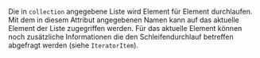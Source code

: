 Die in `collection` angegebene Liste wird Element für Element durchlaufen. Mit
dem in diesem Attribut angegebenen Namen kann auf das aktuelle Element der
Liste zugegriffen werden. Für das aktuelle Element können noch zusätzliche
Informationen die den Schleifendurchlauf betreffen abgefragt werden (siehe
`IteratorItem`).